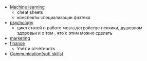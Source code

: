 * [Machine learning](machine%20learning/README.md)
  * cheat sheets
  * конспекты специализации физтеха
* [psychology](psychology/README.md)
  * цикл статей о работе мозга,устройстве психики, душевном здоровьи и о том , что с этим можно сделать
* [marketing](marketing/README.md)
* [finance](finance/README.md)
  * Учёт и отчётность
* [Communication(soft skills)](Communications(solf%20skills)/README.md)  
  


